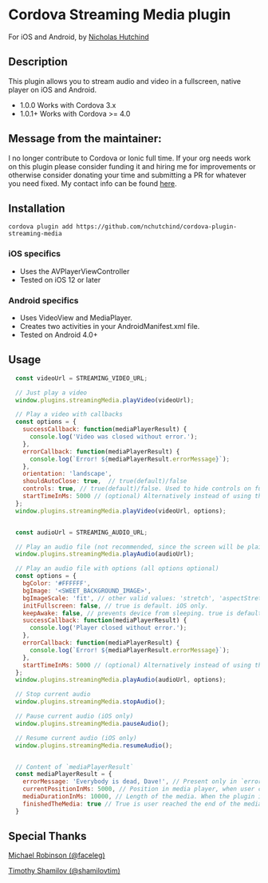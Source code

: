 # Cordova Streaming Media plugin

For iOS and Android, by [Nicholas Hutchind](https://github.com/nchutchind)

## Description

This plugin allows you to stream audio and video in a fullscreen, native player on iOS and Android.

* 1.0.0 Works with Cordova 3.x
* 1.0.1+ Works with Cordova >= 4.0

## Message from the maintainer:

I no longer contribute to Cordova or Ionic full time. If your org needs work on this plugin please consider funding it and hiring me for improvements or otherwise consider donating your time and submitting a PR for whatever you need fixed. My contact info can be found [here](https://github.com/shamilovtim). 

## Installation

```
cordova plugin add https://github.com/nchutchind/cordova-plugin-streaming-media
```

### iOS specifics
* Uses the AVPlayerViewController
* Tested on iOS 12 or later

### Android specifics
* Uses VideoView and MediaPlayer.
* Creates two activities in your AndroidManifest.xml file.
* Tested on Android 4.0+

## Usage

```javascript
  const videoUrl = STREAMING_VIDEO_URL;

  // Just play a video
  window.plugins.streamingMedia.playVideo(videoUrl);

  // Play a video with callbacks
  const options = {
    successCallback: function(mediaPlayerResult) {
      console.log('Video was closed without error.');
    },
    errorCallback: function(mediaPlayerResult) {
      console.log(`Error! ${mediaPlayerResult.errorMessage}`);
    },
    orientation: 'landscape',
    shouldAutoClose: true,  // true(default)/false
    controls: true, // true(default)/false. Used to hide controls on fullscreen
    startTimeInMs: 5000 // (optional) Alternatively instead of using this option you can call: window.plugins.streamingMedia.playVideoAtTime(videoUrl, 5000)
  };
  window.plugins.streamingMedia.playVideo(videoUrl, options);


  const audioUrl = STREAMING_AUDIO_URL;

  // Play an audio file (not recommended, since the screen will be plain black)
  window.plugins.streamingMedia.playAudio(audioUrl);

  // Play an audio file with options (all options optional)
  const options = {
    bgColor: '#FFFFFF',
    bgImage: '<SWEET_BACKGROUND_IMAGE>',
    bgImageScale: 'fit', // other valid values: 'stretch', 'aspectStretch'
    initFullscreen: false, // true is default. iOS only.
    keepAwake: false, // prevents device from sleeping. true is default. Android only.
    successCallback: function(mediaPlayerResult) {
      console.log('Player closed without error.');
    },
    errorCallback: function(mediaPlayerResult) {
      console.log(`Error! ${mediaPlayerResult.errorMessage}`);
    },
    startTimeInMs: 5000 // (optional) Alternatively instead of using this option you can call: window.plugins.streamingMedia.playAudioAtTime(audioUrl, 5000)
  };
  window.plugins.streamingMedia.playAudio(audioUrl, options);

  // Stop current audio
  window.plugins.streamingMedia.stopAudio();

  // Pause current audio (iOS only)
  window.plugins.streamingMedia.pauseAudio();

  // Resume current audio (iOS only)
  window.plugins.streamingMedia.resumeAudio();


  // Content of `mediaPlayerResult`
  const mediaPlayerResult = {
    errorMessage: 'Everybody is dead, Dave!', // Present only in `errorCallback`.
    currentPositionInMs: 5000, // Position in media player, when user closed it. When user reached the end of the media, the value is 0 and when then plugin is unable to get the position, the value is -1.
    mediaDurationInMs: 10000, // Length of the media. When the plugin is unable to get it, the value is -1.
    finishedTheMedia: true // True is user reached the end of the media duration.
  }

```

## Special Thanks

[Michael Robinson (@faceleg)](https://github.com/faceleg)

[Timothy Shamilov (@shamilovtim)](https://github.com/shamilovtim)

